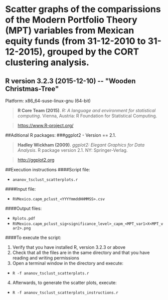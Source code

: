 # Scatter graphs of the comparissions of the Modern Portfolio Theory (MPT) variables from Mexican equity funds (from 31-12-2010 to 31-12-2015), grouped by the CORT clustering analysis.

## R version 3.2.3 (2015-12-10) -- "Wooden Christmas-Tree"
Platform: x86_64-suse-linux-gnu (64-bit)
>**R Core Team (2015)**. *R: A language and environment for statistical computing*. Vienna, Austria: R Foundation for Statistical Computing.

>https://www.R-project.org/

##Aditional R packages:
###ggplot2 - Version == 2.1.
>**Hadley Wickham (2009)**. *ggplot2: Elegant Graphics for Data Analysis*. R package version 2.1. NY: Springer-Verlag.

>http://ggplot2.org


##Execution instructions
####Script file:
* `ananov_tsclust_scatterplots.r`

####Input file:
* `RVMexico.capm_pclust_<YYYYmmddHHMMSS>.csv`

####Output files:
* `Rplots.pdf`
* `RVMexico.capm_pclust_sig<significance_level>_capm_<MPT_var1>X<MPT_var2>.png`

####To execute the script:

1. Verify that you have installed R, version 3.2.3 or above
2. Check that all the files are in the same directory and that you have reading and writing permissions
3. Open a terminal window in the directory and execute:
  * `R -f ananov_tsclust_scatterplots.r`
4. Afterwards, to generate the scatter plots, execute:
  * `R -f ananov_tsclust_scatterplots_instructions.r`
